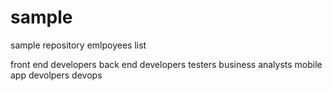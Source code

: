 # sample
sample repository
emlpoyees list

front end developers
back end developers
testers
business analysts
mobile app devolpers
devops
